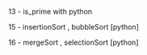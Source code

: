 13 - is_prime with python

15 - insertionSort , bubbleSort [python]

16 - mergeSort , selectionSort [python]
